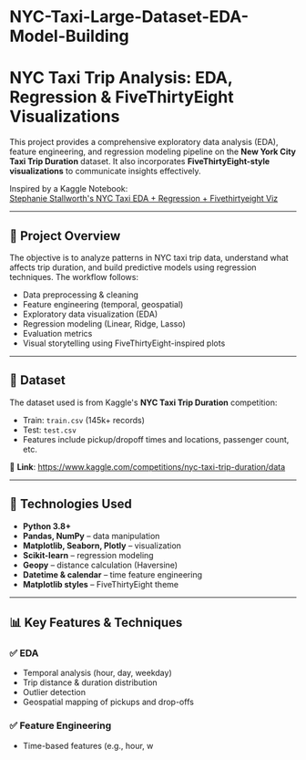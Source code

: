 # NYC-Taxi-Large-Dataset-EDA-Model-Building

# NYC Taxi Trip Analysis: EDA, Regression & FiveThirtyEight Visualizations

This project provides a comprehensive exploratory data analysis (EDA), feature engineering, and regression modeling pipeline on the **New York City Taxi Trip Duration** dataset. It also incorporates **FiveThirtyEight-style visualizations** to communicate insights effectively.

Inspired by a Kaggle Notebook:  
[Stephanie Stallworth's NYC Taxi EDA + Regression + Fivethirtyeight Viz](https://www.kaggle.com/code/stephaniestallworth/nyc-taxi-eda-regression-fivethirtyeight-viz)

---

## 🚖 Project Overview

The objective is to analyze patterns in NYC taxi trip data, understand what affects trip duration, and build predictive models using regression techniques. The workflow follows:

- Data preprocessing & cleaning
- Feature engineering (temporal, geospatial)
- Exploratory data visualization (EDA)
- Regression modeling (Linear, Ridge, Lasso)
- Evaluation metrics
- Visual storytelling using FiveThirtyEight-inspired plots

---

## 📁 Dataset

The dataset used is from Kaggle's **NYC Taxi Trip Duration** competition:

- Train: `train.csv` (145k+ records)
- Test: `test.csv`
- Features include pickup/dropoff times and locations, passenger count, etc.

📌 **Link**: https://www.kaggle.com/competitions/nyc-taxi-trip-duration/data

---

## 🧰 Technologies Used

- **Python 3.8+**
- **Pandas, NumPy** – data manipulation
- **Matplotlib, Seaborn, Plotly** – visualization
- **Scikit-learn** – regression modeling
- **Geopy** – distance calculation (Haversine)
- **Datetime & calendar** – time feature engineering
- **Matplotlib styles** – FiveThirtyEight theme

---

## 📊 Key Features & Techniques

### ✅ EDA
- Temporal analysis (hour, day, weekday)
- Trip distance & duration distribution
- Outlier detection
- Geospatial mapping of pickups and drop-offs

### ✅ Feature Engineering
- Time-based features (e.g., hour, w
